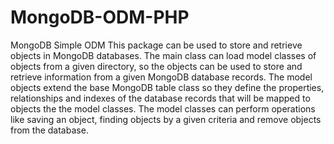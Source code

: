 # MongoDB-ODM-PHP
MongoDB Simple ODM
This package can be used to store and retrieve objects in MongoDB databases.
The main class can load model classes of objects from a given directory, so the objects can be used to store and retrieve information from a given MongoDB database records.
The model objects extend the base MongoDB table class so they define the properties, relationships and indexes of the database records that will be mapped to objects the the model classes.
The model classes can perform operations like saving an object, finding objects by a given criteria and remove objects from the database.

